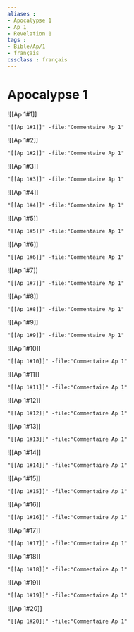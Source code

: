 ```yaml
---
aliases : 
- Apocalypse 1
- Ap 1
- Revelation 1
tags : 
- Bible/Ap/1
- français
cssclass : français
---
```


# Apocalypse 1

![[Ap 1#1]]

```query
"[[Ap 1#1]]" -file:"Commentaire Ap 1"
```

![[Ap 1#2]]

```query
"[[Ap 1#2]]" -file:"Commentaire Ap 1"
```

![[Ap 1#3]]

```query
"[[Ap 1#3]]" -file:"Commentaire Ap 1"
```

![[Ap 1#4]]

```query
"[[Ap 1#4]]" -file:"Commentaire Ap 1"
```

![[Ap 1#5]]

```query
"[[Ap 1#5]]" -file:"Commentaire Ap 1"
```

![[Ap 1#6]]

```query
"[[Ap 1#6]]" -file:"Commentaire Ap 1"
```

![[Ap 1#7]]

```query
"[[Ap 1#7]]" -file:"Commentaire Ap 1"
```

![[Ap 1#8]]

```query
"[[Ap 1#8]]" -file:"Commentaire Ap 1"
```

![[Ap 1#9]]

```query
"[[Ap 1#9]]" -file:"Commentaire Ap 1"
```

![[Ap 1#10]]

```query
"[[Ap 1#10]]" -file:"Commentaire Ap 1"
```

![[Ap 1#11]]

```query
"[[Ap 1#11]]" -file:"Commentaire Ap 1"
```

![[Ap 1#12]]

```query
"[[Ap 1#12]]" -file:"Commentaire Ap 1"
```

![[Ap 1#13]]

```query
"[[Ap 1#13]]" -file:"Commentaire Ap 1"
```

![[Ap 1#14]]

```query
"[[Ap 1#14]]" -file:"Commentaire Ap 1"
```

![[Ap 1#15]]

```query
"[[Ap 1#15]]" -file:"Commentaire Ap 1"
```

![[Ap 1#16]]

```query
"[[Ap 1#16]]" -file:"Commentaire Ap 1"
```

![[Ap 1#17]]

```query
"[[Ap 1#17]]" -file:"Commentaire Ap 1"
```

![[Ap 1#18]]

```query
"[[Ap 1#18]]" -file:"Commentaire Ap 1"
```

![[Ap 1#19]]

```query
"[[Ap 1#19]]" -file:"Commentaire Ap 1"
```

![[Ap 1#20]]

```query
"[[Ap 1#20]]" -file:"Commentaire Ap 1"
```

